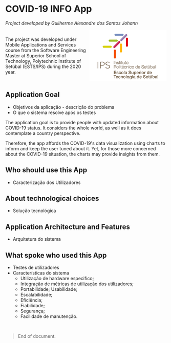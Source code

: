 # COVID-19 INFO App 

<p style="text-align: left;"><i>Project developed by Guilherme Alexandre dos Santos Johann</i></p>

<div style="display: flex; justify-content: space-around; align-items: center;">
  <p style="max-width:60%;">The project was developed under Mobile Applications and Services course from the Software Engineering Master at Superior School of Technology, Polytechnic Institute of Setúbal (ESTS/IPS) during the 2020 year.</p>
  <img src="https://github.com/gjohann7/covid_info/blob/master/docs/assets/logo-ESTS.png?raw=true" alt="IPS logo">
</div>

## Application Goal

- Objetivos da aplicação - descrição do problema
- O que o sistema resolve após os testes

The application goal is to provide people with updated information about COVID-19
status. It considers the whole world, as well as it does contemplate a country
perspective.

Therefore, the app affords the COVID-19's data visualization using charts to inform
and keep the user tuned about it. Yet, for those more concerned about the COVID-19
situation, the charts may provide insights from them.

## Who should use this App

- Caracterização dos Utilizadores

## About technological choices

- Solução tecnológica

## Application Architecture and Features

- Arquitetura do sistema

## What spoke who used this App

- Testes de utilizadores
- Características do sistema
  - Utilização de hardware especifico;
  - Integração de métricas de utilização dos utilizadores;
  - Portabilidade; Usabilidade;
  - Escalabilidade;
  - Eficiência;
  - Fiabilidade;
  - Segurança;
  - Facilidade de manutenção.

<br/>

>End of document.
